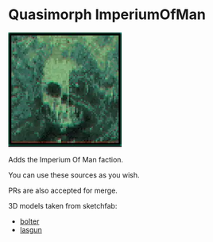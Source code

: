 # Quasimorph ImperiumOfMan

![thumbnail icon](media/thumbnail.png)

Adds the Imperium Of Man faction.

You can use these sources as you wish.

PRs are also accepted for merge.

3D models taken from sketchfab:
- [bolter](https://sketchfab.com/3d-models/bolter-warhammer-40k-06ae9a4bfef34295aabca8b4c4f1493f)
- [lasgun](https://sketchfab.com/3d-models/kaestral-lasgun-wh40k-inspired-9058cbf8573e4eea9efe5b15a3575643)